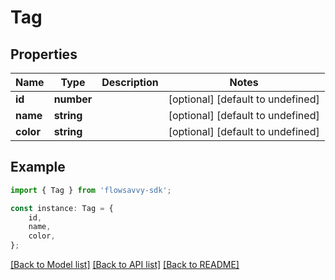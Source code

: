 # Tag


## Properties

Name | Type | Description | Notes
------------ | ------------- | ------------- | -------------
**id** | **number** |  | [optional] [default to undefined]
**name** | **string** |  | [optional] [default to undefined]
**color** | **string** |  | [optional] [default to undefined]

## Example

```typescript
import { Tag } from 'flowsavvy-sdk';

const instance: Tag = {
    id,
    name,
    color,
};
```

[[Back to Model list]](../README.md#documentation-for-models) [[Back to API list]](../README.md#documentation-for-api-endpoints) [[Back to README]](../README.md)

